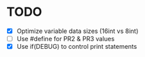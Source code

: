 # TODO

- [x] Optimize variable data sizes (16int vs 8int)
- [ ] Use #define for PR2 & PR3 values
- [x] Use if(DEBUG) to control print statements
